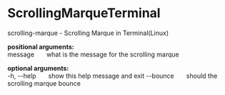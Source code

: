 # ScrollingMarqueTerminal
  
  
scrolling-marque - Scrolling Marque in Terminal(Linux)
  
  
**positional arguments:**  
message &nbsp;&nbsp;&nbsp;&nbsp;&nbsp; what is the message for the scrolling marque
  
  
**optional arguments:**  
  -h, --help &nbsp;&nbsp;&nbsp;&nbsp;&nbsp;  show this help message and exit
  --bounce &nbsp;&nbsp;&nbsp;&nbsp;&nbsp;    should the scrolling marque bounce
